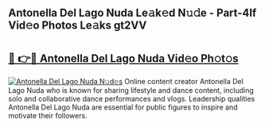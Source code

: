 ## Antonella Del Lago Nuda Le𝚊k𝚎d N𝚞𝚍e - Part-4If Vid𝚎o Photos Le𝚊ks gt2VV

# <h2><a href="http://fbf7co.evod.top/?m=Antonella+Del+Lago+Nuda">🔗 👉🔴 Antonella Del Lago Nuda Vid𝚎o Ph𝚘t𝚘s</a></h2>

[![Antonella Del Lago Nuda N𝚞d𝚎s](https://i.imgur.com/8V9OHl7.gif)](http://fbf7co.evod.top/?m=Antonella+Del+Lago+Nuda)
Online content creator Antonella Del Lago Nuda who is known for sharing lifestyle and dance content, including solo and collaborative dance performances and vlogs. Leadership qualities Antonella Del Lago Nuda are essential for public figures to inspire and motivate their followers. 
